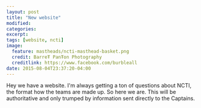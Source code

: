 ```yaml
---
layout: post
title: "New website"
modified:
categories: 
excerpt:
tags: [website, ncti]
image:
  feature: mastheads/ncti-masthead-basket.png
  credit: BarreŦ PanŦon Photography
  creditlink: https://www.facebook.com/burbleall
date: 2015-08-04T23:37:20-04:00
---
```


Hey we have a website.  I'm always getting a ton of questions about NCTI, the
format how the teams are made up.  So here we are.  This will be authoritative
and only trumped by information sent directly to the Captains.


